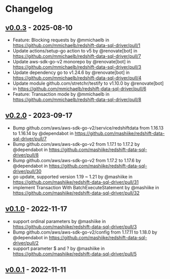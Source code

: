 # Changelog

## [v0.0.3](https://github.com/mmichaelb/redshift-data-sql-driver/compare/v0.0.2...v0.0.3) - 2025-08-10
- Feature: Blocking requests by @mmichaelb in https://github.com/mmichaelb/redshift-data-sql-driver/pull/1
- Update actions/setup-go action to v5 by @renovate[bot] in https://github.com/mmichaelb/redshift-data-sql-driver/pull/7
- Update aws-sdk-go-v2 monorepo by @renovate[bot] in https://github.com/mmichaelb/redshift-data-sql-driver/pull/3
- Update dependency go to v1.24.6 by @renovate[bot] in https://github.com/mmichaelb/redshift-data-sql-driver/pull/4
- Update module github.com/stretchr/testify to v1.10.0 by @renovate[bot] in https://github.com/mmichaelb/redshift-data-sql-driver/pull/6
- Feature: Transaction mode by @mmichaelb in https://github.com/mmichaelb/redshift-data-sql-driver/pull/8

## [v0.2.0](https://github.com/mashiike/redshift-data-sql-driver/compare/v0.1.0...v0.2.0) - 2023-09-17
- Bump github.com/aws/aws-sdk-go-v2/service/redshiftdata from 1.16.13 to 1.16.14 by @dependabot in https://github.com/mashiike/redshift-data-sql-driver/pull/7
- Bump github.com/aws/aws-sdk-go-v2 from 1.17.1 to 1.17.2 by @dependabot in https://github.com/mashiike/redshift-data-sql-driver/pull/8
- Bump github.com/aws/aws-sdk-go-v2 from 1.17.2 to 1.17.6 by @dependabot in https://github.com/mashiike/redshift-data-sql-driver/pull/30
- go update, supported version 1.19 ~ 1.21 by @mashiike in https://github.com/mashiike/redshift-data-sql-driver/pull/31
- implement Transaction With BatchExecuteStatement by @mashiike in https://github.com/mashiike/redshift-data-sql-driver/pull/32

## [v0.1.0](https://github.com/mashiike/redshift-data-sql-driver/compare/v0.0.1...v0.1.0) - 2022-11-17
- support ordinal parameters by @mashiike in https://github.com/mashiike/redshift-data-sql-driver/pull/3
- Bump github.com/aws/aws-sdk-go-v2/config from 1.17.11 to 1.18.0 by @dependabot in https://github.com/mashiike/redshift-data-sql-driver/pull/2
- support parameter $ and ? by @mashiike in https://github.com/mashiike/redshift-data-sql-driver/pull/5

## [v0.0.1](https://github.com/mashiike/redshift-data-sql-driver/commits/v0.0.1) - 2022-11-11

